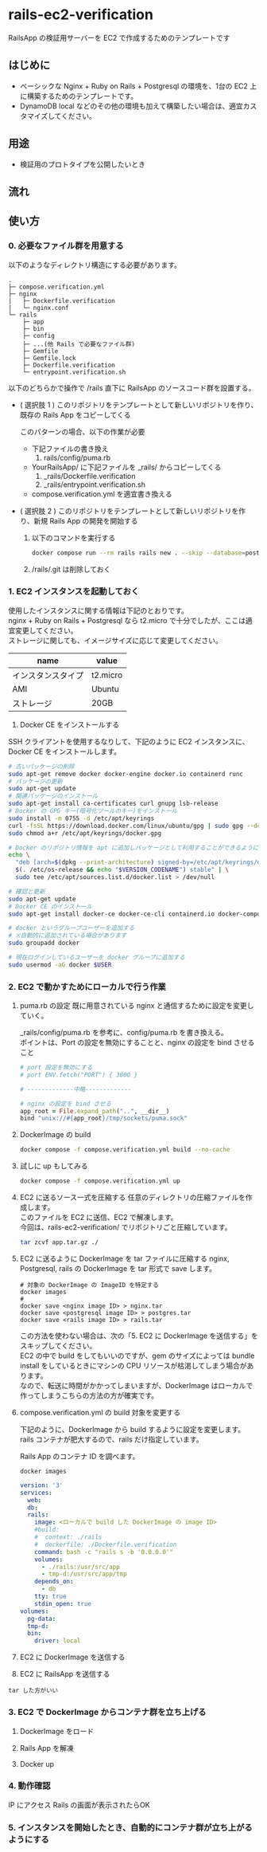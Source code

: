 # rails-ec2-verification
RailsApp の検証用サーバーを EC2 で作成するためのテンプレートです  

## はじめに

- ベーシックな Nginx + Ruby on Rails + Postgresql の環境を、1台の EC2 上に構築するためのテンプレートです。  
- DynamoDB local などのその他の環境も加えて構築したい場合は、適宜カスタマイズしてください。

## 用途

- 検証用のプロトタイプを公開したいとき

## 流れ



## 使い方

### 0. 必要なファイル群を用意する  

以下のようなディレクトリ構造にする必要があります。

```
.
├─ compose.verification.yml
├─ nginx
|   ├─ Dockerfile.verification
|   └─ nginx.conf
└─ rails
    ├─ app
    ├─ bin
    ├─ config
    ├─ ...(他 Rails で必要なファイル群)
    ├─ Gemfile
    ├─ Gemfile.lock
    ├─ Dockerfile.verification
    └─ entrypoint.verification.sh
```

以下のどちらかで操作で /rails 直下に RailsApp のソースコード群を設置する。

- ( 選択肢 1 ) このリポジトリをテンプレートとして新しいリポジトリを作り、既存の Rails App をコピーしてくる

    このパターンの場合、以下の作業が必要

    - 下記ファイルの書き換え
        1. rails/config/puma.rb 
    - YourRailsApp/ に下記ファイルを _rails/ からコピーしてくる
        1. _rails/Dockerfile.verification 
        2. _rails/entrypoint.verification.sh 
    - compose.verification.yml を適宜書き換える

- ( 選択肢 2 ) このリポジトリをテンプレートとして新しいリポジトリを作り、新規 Rails App の開発を開始する

    1. 以下のコマンドを実行する

        ```bash
        docker compose run --rm rails rails new . --skip --database=postgresql --api --skip-bundle
        ```

    2. /rails/.git は削除しておく

### 1. EC2 インスタンスを起動しておく

使用したインスタンスに関する情報は下記のとおりです。  
nginx + Ruby on Rails + Postgresql なら t2.micro で十分でしたが、ここは適宜変更してください。  
ストレージに関しても、イメージサイズに応じて変更してください。  

|name|value|
|-|-|
|インスタンスタイプ|t2.micro|
|AMI|Ubuntu|
|ストレージ|20GB|

1. Docker CE をインストールする

SSH クライアントを使用するなりして、下記のように EC2 インスタンスに、 Docker CE をインストールします。  

```bash
# 古いパッケージの削除
sudo apt-get remove docker docker-engine docker.io containerd runc
# パッケージの更新
sudo apt-get update
# 関連パッケージのインストール
sudo apt-get install ca-certificates curl gnupg lsb-release
# Docker の GPG キー(暗号化ツールのキー)をインストール
sudo install -m 0755 -d /etc/apt/keyrings
curl -fsSL https://download.docker.com/linux/ubuntu/gpg | sudo gpg --dearmor -o /etc/apt/keyrings/docker.gpg
sudo chmod a+r /etc/apt/keyrings/docker.gpg

# Docker のリポジトリ情報を apt に追加しパッケージとして利用することができるようにする
echo \
  "deb [arch=$(dpkg --print-architecture) signed-by=/etc/apt/keyrings/docker.gpg] https://download.docker.com/linux/ubuntu \
  $(. /etc/os-release && echo "$VERSION_CODENAME") stable" | \
  sudo tee /etc/apt/sources.list.d/docker.list > /dev/null

# 確認と更新
sudo apt-get update
# Docker CE のインストール
sudo apt-get install docker-ce docker-ce-cli containerd.io docker-compose-plugin

# docker というグループユーザーを追加する
# ※自動的に追加されている場合があります
sudo groupadd docker

# 現在ログインしているユーザーを docker グループに追加する
sudo usermod -aG docker $USER
```

### 2. EC2 で動かすためにローカルで行う作業

1. puma.rb の設定
    既に用意されている nginx と通信するために設定を変更していく。  

    _rails/config/puma.rb を参考に、config/puma.rb を書き換える。  
    ポイントは、Port の設定を無効にすることと、nginx の設定を bind させること  

    ```rb
    # port 設定を無効にする
    # port ENV.fetch("PORT") { 3000 }

    # -------------中略-------------

    # nginx の設定を bind させる
    app_root = File.expand_path("..", __dir__)
    bind "unix://#{app_root}/tmp/sockets/puma.sock"
    ```

2. DockerImage の build


    ```bash
    docker compose -f compose.verification.yml build --no-cache
    ```

3. 試しに up もしてみる

    ```bash
    docker compose -f compose.verification.yml up
    ```

4. EC2 に送るソース一式を圧縮する
    任意のディレクトリの圧縮ファイルを作成します。  
    このファイルを EC2 に送信、EC2 で解凍します。  
    今回は、rails-ec2-verification/ でリポジトリごと圧縮しています。

    ```bash
    tar zcvf app.tar.gz ./
    ```

5. EC2 に送るように DockerImage を tar ファイルに圧縮する
    nginx, Postgresql, rails の DockerImage を tar 形式で save します。

    ```
    # 対象の DockerImage の ImageID を特定する
    docker images 
    # 
    docker save <nginx image ID> > nginx.tar
    docker save <postgresql image ID> > postgres.tar
    docker save <rails image ID> > rails.tar
    ```
    この方法を使わない場合は、次の「5. EC2 に DockerImage を送信する」をスキップしてください。  
    EC2 の中で build をしてもいいのですが、gem のサイズによっては bundle install をしているときにマシンの CPU リソースが枯渇してしまう場合があります。  
    なので、転送に時間がかかってしまいますが、DockerImage はローカルで作ってしまうこちらの方法の方が確実です。  


6. compose.verification.yml の build 対象を変更する
    
    下記のように、DockerImage から build するように設定を変更します。  
    rails コンテナが肥大するので、rails だけ指定しています。  

    Rails App のコンテナ ID を調べます。  
    ```
    docker images
    ```

    ```yaml
    version: '3'
    services: 
      web: 
      db:
      rails: 
        image: <ローカルで build した DockerImage の image ID>
        #build: 
        #  context: ./rails
        #  dockerfile: ./Dockerfile.verification
        command: bash -c "rails s -b '0.0.0.0'"
        volumes:
          - ./rails:/usr/src/app
          - tmp-d:/usr/src/app/tmp
        depends_on:
          - db 
        tty: true 
        stdin_open: true
    volumes: 
      pg-data:
      tmp-d: 
      bin: 
        driver: local
    ```
7. EC2 に DockerImage を送信する

8. EC2 に RailsApp を送信する
```
tar した方がいい
```


### 3. EC2 で DockerImage からコンテナ群を立ち上げる

1. DockerImage をロード

2. Rails App を解凍

3. Docker up

### 4. 動作確認

IP にアクセス
Rails の画面が表示されたらOK

### 5. インスタンスを開始したとき、自動的にコンテナ群が立ち上がるようにする


